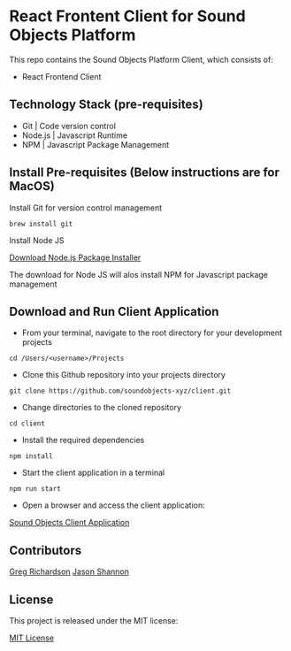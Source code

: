 # React Frontent Client for Sound Objects Platform

This repo contains the Sound Objects Platform Client, which consists of:

* React Frontend Client

## Technology Stack (pre-requisites)

* Git | Code version control
* Node.js | Javascript Runtime
* NPM | Javascript Package Management

## Install Pre-requisites (Below instructions are for MacOS)

Install Git for version control management

``` brew install git ```

Install Node JS

[Download Node.js Package Installer](https://nodejs.org/en/download/)

The download for Node JS will alos install NPM for Javascript package management

## Download and Run Client Application

* From your terminal, navigate to the root directory for your development projects

``` cd /Users/<username>/Projects ```

* Clone this Github repository into your projects directory

``` git clone https://github.com/soundobjects-xyz/client.git ```

* Change directories to the cloned repository

``` cd client ```

* Install the required dependencies

``` npm install ```

* Start the client application in a terminal

``` npm run start ```

* Open a browser and access the client application:

[Sound Objects Client Application](http://localhost:3001)

## Contributors

[Greg Richardson](https://github.com/jgrichardson)
[Jason Shannon](https://github.com)

## License

This project is released under the MIT license:

[MIT License](https://opensource.org/licenses/MIT)